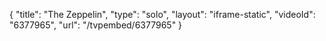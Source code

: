 {
    "title": "The Zeppelin",
    "type": "solo",
    "layout": "iframe-static",
    "videoId": "6377965",
    "url": "\/tvpembed\/6377965"
}